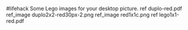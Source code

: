 #lifehack
Some Lego images for your desktop picture.
ref duplo-red.pdf
ref_image duplo2x2-red30px-2.png
ref_image red1x1c.png
ref lego1x1-red.pdf


